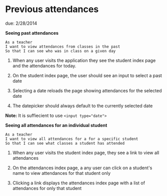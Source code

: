 # Previous attendances

due: 2/28/2014

**Seeing past attendances**

```
As a teacher
I want to view attendances from classes in the past
So that I can see who was in class on a given day
```

1. When any user visits the application they see the student index page and the attendances for today.

2. On the student index page, the user should see an input to select a past date

3. Selecting a date reloads the page showing attendances for the selected date

4. The datepicker should always default to the currently selected date

**Note:** It is suffiecient to use `<input type="date">`


**Seeing all attendances for an individual student**

```
As a teacher
I want to view all attendances for a for a specific student
So that I can see what classes a student has attended
```

1. When any user visits the student index page, they see a link to view all attendances

2. On the attendances index page, a any user can click on a student's name to view attendances for that student only

3. Clicking a link displays the attendances index page with a list of attendances for only that student

